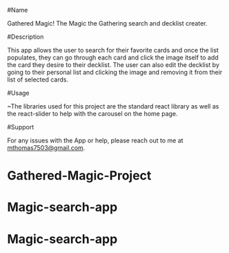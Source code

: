#Name

Gathered Magic! The Magic the Gathering search and decklist creater.

#Description

This app allows the user to search for their favorite cards and once the list populates, they can go through each card and click the image itself to add the card they desire to their decklist. The user can also edit the decklist by going to their personal list and clicking the image and removing it from their list of selected cards.

#Usage

~The libraries used for this project are the standard react library as well as the react-slider to help with the carousel on the home page.

#Support

For any issues with the App or help, please reach out to me at mthomas7503@gmail.com.
# Gathered-Magic-Project
# Magic-search-app
# Magic-search-app
